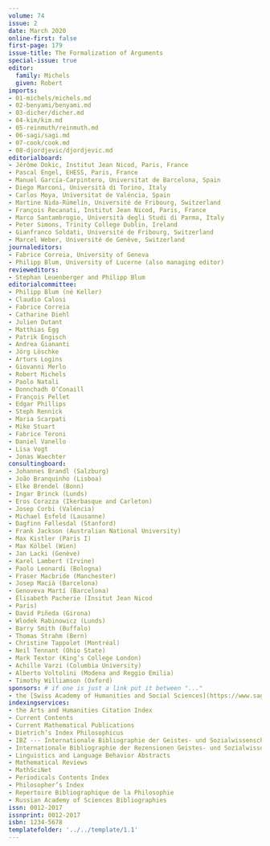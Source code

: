 ```yaml
---
volume: 74
issue: 2
date: March 2020
online-first: false
first-page: 179
issue-title: The Formalization of Arguments
special-issue: true
editor: 
  family: Michels
  given: Robert
imports:
- 01-michels/michels.md
- 02-benyami/benyami.md
- 03-dicher/dicher.md
- 04-kim/kim.md
- 05-reinmuth/reinmuth.md
- 06-sagi/sagi.md
- 07-cook/cook.md
- 08-djordjevic/djordjevic.md
editorialboard:
- Jérôme Dokic, Institut Jean Nicod, Paris, France
- Pascal Engel, EHESS, Paris, France
- Manuel García-Carpintero, Universitat de Barcelona, Spain
- Diego Marconi, Università di Torino, Italy
- Carlos Moya, Universitat de Valéncia, Spain
- Martine Nida-Rümelin, Université de Fribourg, Switzerland 
- François Recanati, Institut Jean Nicod, Paris, France
- Marco Santambrogio, Università degli Studi di Parma, Italy
- Peter Simons, Trinity College Dublin, Ireland
- Gianfranco Soldati, Université de Fribourg, Switzerland
- Marcel Weber, Université de Genève, Switzerland
journaleditors:
- Fabrice Correia, University of Geneva
- Philipp Blum, University of Lucerne (also managing editor)
revieweditors:
- Stephan Leuenberger and Philipp Blum
editorialcommittee:
- Philipp Blum (né Keller)
- Claudio Calosi
- Fabrice Correia
- Catharine Diehl
- Julien Dutant
- Matthias Egg
- Patrik Engisch
- Andrea Giananti
- Jörg Löschke
- Arturs Logins
- Giovanni Merlo
- Robert Michels
- Paolo Natali
- Donnchadh O’Conaill
- François Pellet
- Edgar Phillips
- Steph Rennick
- Maria Scarpati
- Mike Stuart
- Fabrice Teroni
- Daniel Vanello
- Lisa Vogt
- Jonas Waechter
consultingboard:
- Johannes Brandl (Salzburg)
- João Branquinho (Lisboa)
- Elke Brendel (Bonn)
- Ingar Brinck (Lunds)
- Eros Corazza (Ikerbasque and Carleton)
- Josep Corbi (Valéncia)
- Michael Esfeld (Lausanne)
- Dagfinn Føllesdal (Stanford)
- Frank Jackson (Australian National University)
- Max Kistler (Paris I)
- Max Kölbel (Wien)
- Jan Lacki (Genève)
- Karel Lambert (Irvine)
- Paolo Leonardi (Bologna)
- Fraser Macbride (Manchester)
- Josep Macià (Barcelona)
- Genoveva Martí (Barcelona)
- Élisabeth Pacherie (Insitut Jean Nicod
- Paris)
- David Piñeda (Girona)
- Wlodek Rabinowicz (Lunds)
- Barry Smith (Buffalo)
- Thomas Strahm (Bern)
- Christine Tappolet (Montréal)
- Neil Tennant (Ohio State)
- Mark Textor (King’s College London)
- Achille Varzi (Columbia University)
- Alberto Voltolini (Modena and Reggio Emilia)
- Timothy Williamson (Oxford)
sponsors: # if one is just a link put it between "..."
- the [Swiss Academy of Humanities and Social Sciences](https://www.sagw.ch/philosophie)
indexingservices:
- the Arts and Humanities Citation Index
- Current Contents
- Current Mathematical Publications
- Dietrich’s Index Philosophicus
- IBZ --- Internationale Bibliographie der Geistes- und Sozialwissenschaftlichen Zeitschriftenliteratur
- Internationale Bibliographie der Rezensionen Geistes- und Sozialwissenschaftlicher Literatur
- Linguistics and Language Behavior Abstracts
- Mathematical Reviews
- MathSciNet
- Periodicals Contents Index
- Philosopher’s Index
- Repertoire Bibliographique de la Philosophie
- Russian Academy of Sciences Bibliographies
issn: 0012-2017
issnprint: 0012-2017
isbn: 1234-5678
templatefolder: '../../template/1.1'
---
```

